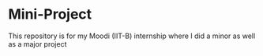 # Mini-Project
This repository is for my Moodi (IIT-B) internship where I did a minor as well as a major project

